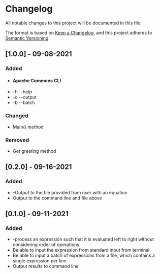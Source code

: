 # Changelog
All notable changes to this project will be documented in this file.

The format is based on [Keep a Changelog](https://keepachangelog.com/en/1.0.0/),
and this project adheres to [Semantic Versioning](https://semver.org/spec/v2.0.0.html).


## [1.0.0] - 09-08-2021
### Added
- #### Apache Commons CLI
- -h --help
- -o --output
- -b --batch 

### Changed
- Main() method 

### Removed
- Get greeting method 

## [0.2.0] - 09-16-2021
### Added
- -Output to the file provided from user with an equation
- Output to the command line and file above

## [0.1.0] - 09-11-2021
### Added
- -process an expression such that it is evaluated left to right without considering order of operations.
- Be able to input the expression from standard input from terminal
- Be able to input a batch of expressions from a file, which contains a single expression per line.
- Output results to command line



